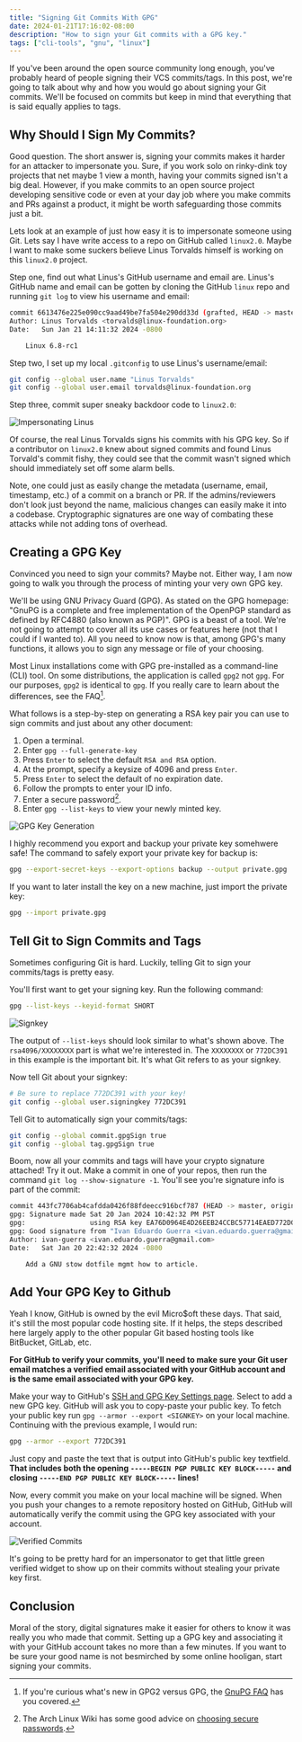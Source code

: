 ```yaml
---
title: "Signing Git Commits With GPG"
date: 2024-01-21T17:16:02-08:00
description: "How to sign your Git commits with a GPG key."
tags: ["cli-tools", "gnu", "linux"]
---
```


If you've been around the open source community long enough, you've probably
heard of people signing their VCS commits/tags. In this post, we're going to
talk about why and how you would go about signing your Git commits. We'll be
focused on commits but keep in mind that everything that is said equally applies
to tags.

## Why Should I Sign My Commits?

Good question. The short answer is, signing your commits makes it harder for an
attacker to impersonate you. Sure, if you work solo on rinky-dink toy projects
that net maybe 1 view a month, having your commits signed isn't a big deal.
However, if you make commits to an open source project developing sensitive code
or even at your day job where you make commits and PRs against a product, it
might be worth safeguarding those commits just a bit.

Lets look at an example of just how easy it is to impersonate someone using Git.
Lets say I have write access to a repo on GitHub called `linux2.0`. Maybe I want
to make some suckers believe Linus Torvalds himself is working on this
`linux2.0` project. 

Step one, find out what Linus's GitHub username and email are. Linus's GitHub
name and email can be gotten by cloning the GitHub `linux` repo and running `git
log` to view his username and email:

```bash
commit 6613476e225e090cc9aad49be7fa504e290dd33d (grafted, HEAD -> master, tag: v6.8-rc1, origin/master, origin/HEAD)
Author: Linus Torvalds <torvalds@linux-foundation.org>
Date:   Sun Jan 21 14:11:32 2024 -0800

    Linux 6.8-rc1
```

Step two, I set up my local `.gitconfig` to use Linus's username/email:

```bash
git config --global user.name "Linus Torvalds"
git config --global user.email torvalds@linux-foundation.org
```

Step three, commit super sneaky backdoor code to `linux2.0`:

![Impersonating Linus](/posts/signing-git-commits-with-gpg/impersonation.png)

Of course, the real Linus Torvalds signs his commits with his GPG key. So
if a contributor on `linux2.0` knew about signed commits and found Linus
Torvald's commit fishy, they could see that the commit wasn't signed which
should immediately set off some alarm bells.

Note, one could just as easily change the metadata (username, email, timestamp,
etc.) of a commit on a branch or PR. If the admins/reviewers don't look just
beyond the name, malicious changes can easily make it into a codebase.
Cryptographic signatures are one way of combating these attacks while not adding
tons of overhead.

## Creating a GPG Key

Convinced you need to sign your commits? Maybe not. Either way, I am now going to
walk you through the process of minting your very own GPG key.

We'll be using GNU Privacy Guard (GPG). As stated on the GPG homepage: "GnuPG is
a complete and free implementation of the OpenPGP standard as defined by RFC4880
(also known as PGP)". GPG is a beast of a tool. We're not going to attempt to
cover all its use cases or features here (not that I could if I wanted to). All
you need to know now is that, among GPG's many functions, it allows you to sign
any message or file of your choosing.

Most Linux installations come with GPG pre-installed as a command-line (CLI)
tool. On some distributions, the application is called `gpg2` not `gpg`. For our
purposes, `gpg2` is identical to `gpg`. If you really care to learn about the
differences, see the FAQ[^1].

What follows is a step-by-step on generating a RSA key pair you can use to sign
commits and just about any other document:

1. Open a terminal.
2. Enter `gpg --full-generate-key`
3. Press `Enter` to select the default `RSA and RSA` option.
4. At the prompt, specify a keysize of 4096 and press `Enter`.
5. Press `Enter` to select the default of no expiration date.
6. Follow the prompts to enter your ID info.
7. Enter a secure password[^2].
8. Enter `gpg --list-keys` to view your newly minted key.

![GPG Key Generation](/posts/signing-git-commits-with-gpg/keygen.png)

I highly recommend you export and backup your private key somehwere safe! The
command to safely export your private key for backup is:

```bash
gpg --export-secret-keys --export-options backup --output private.gpg
```

If you want to later install the key on a new machine, just import the private
key:

```bash
gpg --import private.gpg
```

## Tell Git to Sign Commits and Tags

Sometimes configuring Git is hard. Luckily, telling Git to sign your
commits/tags is pretty easy.

You'll first want to get your signing key. Run the following command:

```bash
gpg --list-keys --keyid-format SHORT
```

![Signkey](/posts/signing-git-commits-with-gpg/signkey.png)

The output of `--list-keys` should look similar to what's shown above. The
`rsa4096/XXXXXXXX` part is what we're interested in. The `XXXXXXXX` or
`772DC391` in this example is the important bit. It's what Git refers to as your
signkey.

Now tell Git about your signkey:

```bash
# Be sure to replace 772DC391 with your key!
git config --global user.signingkey 772DC391
```

Tell Git to automatically sign your commits/tags:

```bash
git config --global commit.gpgSign true
git config --global tag.gpgSign true
```

Boom, now all your commits and tags will have your crypto signature attached!
Try it out. Make a commit in one of your repos, then run the command `git log
--show-signature -1`. You'll see you're signature info is part of the commit:

```bash
commit 443fc7706ab4cafdda0426f88fdeecc916bcf787 (HEAD -> master, origin/master)
gpg: Signature made Sat 20 Jan 2024 10:42:32 PM PST
gpg:                using RSA key EA76D0964E4D26EEB24CCBC57714EAED772DC391
gpg: Good signature from "Ivan Eduardo Guerra <ivan.eduardo.guerra@gmail.com>" [ultimate]
Author: ivan-guerra <ivan.eduardo.guerra@gmail.com>
Date:   Sat Jan 20 22:42:32 2024 -0800

    Add a GNU stow dotfile mgmt how to article.
```

## Add Your GPG Key to Github

Yeah I know, GitHub is owned by the evil Micro$oft these days. That said, it's
still the most popular code hosting site. If it helps, the steps described here
largely apply to the other popular Git based hosting tools like BitBucket,
GitLab, etc.

**For GitHub to verify your commits, you'll need to make sure your Git user
email matches a verified email associated with your GitHub account and is the
same email associated with your GPG key.** 

Make your way to GitHub's [SSH and GPG Key Settings page][3]. Select to add a
new GPG key. GitHub will ask you to copy-paste your public key. To fetch your
public key run `gpg --armor --export <SIGNKEY>` on your local machine.
Continuing with the previous example, I would run:

```bash
gpg --armor --export 772DC391
```

Just copy and paste the text that is output into GitHub's public key textfield.
**That includes both the opening `-----BEGIN PGP PUBLIC KEY BLOCK-----` and
closing `-----END PGP PUBLIC KEY BLOCK-----` lines!**

Now, every commit you make on your local machine will be signed. When you push
your changes to a remote repository hosted on GitHub, GitHub will automatically
verify the commit using the GPG key associated with your account.

![Verified Commits](/posts/signing-git-commits-with-gpg/verified.png)

It's going to be pretty hard for an impersonator to get that little green
verified widget to show up on their commits without stealing your private key
first.

## Conclusion

Moral of the story, digital signatures make it easier for others to know it was
really you who made that commit. Setting up a GPG key and associating it with
your GitHub account takes no more than a few minutes. If you want to be sure
your good name is not besmirched by some online hooligan, start signing your
commits.

[1]: https://www.gnupg.org/faq/whats-new-in-2.1.html
[2]: https://wiki.archlinux.org/title/security#Choosing_secure_passwords
[3]: https://github.com/settings/keys

[^1]: If you're curious what's new in GPG2 versus GPG, the [GnuPG FAQ][1] has
    you covered.
[^2]: The Arch Linux Wiki has some good advice on [choosing secure
    passwords][2].
